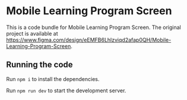 
  # Mobile Learning Program Screen

  This is a code bundle for Mobile Learning Program Screen. The original project is available at https://www.figma.com/design/eEMFB6Lhlzviqd2afap0QH/Mobile-Learning-Program-Screen.

  ## Running the code

  Run `npm i` to install the dependencies.

  Run `npm run dev` to start the development server.
  